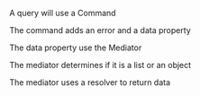 A query will use a Command

The command adds an error and a data property

The data property use the Mediator

The mediator determines if it is a list or an object

The mediator uses a resolver to return data